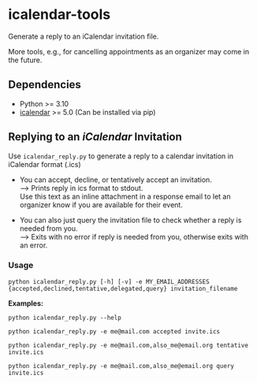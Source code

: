 # icalendar-tools

Generate a reply to an iCalendar invitation file.

More tools, e.g., for cancelling appointments as an organizer may come in the future.

## Dependencies

- Python >= 3.10
- [icalendar](https://pypi.org/project/icalendar/) >= 5.0  (Can be installed via pip)

## Replying to an _iCalendar_ Invitation

Use `icalendar_reply.py` to generate a reply to a calendar invitation in iCalendar format (.ics)

- You can accept, decline, or tentatively accept an invitation.  
  --> Prints reply in ics format to stdout.   
  Use this text as an inline attachment in a response email to let an organizer know if you are available for their event.
  
- You can also just query the invitation file to check whether a reply is needed from you.  
  --> Exits with no error if reply is needed from you, otherwise exits with an error.
  
### Usage

```
python icalendar_reply.py [-h] [-v] -e MY_EMAIL_ADDRESSES {accepted,declined,tentative,delegated,query} invitation_filename
```

__Examples:__

```python icalendar_reply.py --help``` 

```python icalendar_reply.py -e me@mail.com accepted invite.ics``` 

```python icalendar_reply.py -e me@mail.com,also_me@email.org tentative invite.ics``` 

```python icalendar_reply.py -e me@mail.com,also_me@email.org query invite.ics```

